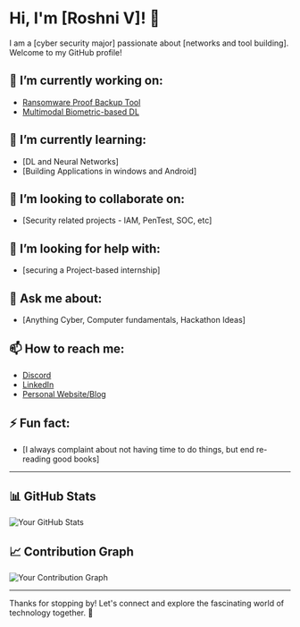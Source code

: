 # Hi, I'm [Roshni V]! 👋

I am a [cyber security major] passionate about [networks and tool building]. Welcome to my GitHub profile!

## 🔭 I’m currently working on:
- [Ransomware Proof Backup Tool](link-to-your-project)
- [Multimodal Biometric-based DL](link-to-your-project)

## 🌱 I’m currently learning:
- [DL and Neural Networks]
- [Building Applications in windows and Android]

## 👯 I’m looking to collaborate on:
- [Security related projects - IAM, PenTest, SOC, etc]

## 🤔 I’m looking for help with:
- [securing a Project-based internship]

## 💬 Ask me about:
- [Anything Cyber, Computer fundamentals, Hackathon Ideas]

## 📫 How to reach me:
- [Discord](https://discord.com/channels/@me/828635645265444895)
- [LinkedIn](https://www.linkedin.com/in/roshni-venkatesan-bb8670213/)
- [Personal Website/Blog](https://yourwebsite.com)

## ⚡ Fun fact:
- [I always complaint about not having time to do things, but end re-reading good books]

---

## 📊 GitHub Stats

![Your GitHub Stats](https://github-readme-stats.vercel.app/api?username=ceramapleheart&show_icons=true&theme=radical)

## 📈 Contribution Graph

![Your Contribution Graph](https://activity-graph.herokuapp.com/graph?username=ceramapleheart&theme=react-dark)

---

Thanks for stopping by! Let's connect and explore the fascinating world of technology together. 🚀
